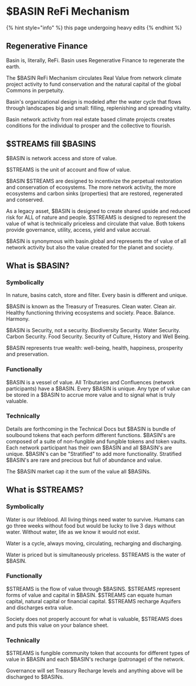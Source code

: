 # $BASIN ReFi Mechanism

{% hint style="info" %}
this page undergoing heavy edits
{% endhint %}

## Regenerative Finance

Basin is, literally, ReFi.  Basin uses Regenerative Finance to regenerate the earth.

The $BASIN ReFi Mechanism circulates Real Value from network climate project activity to fund conservation and the natural capital of the global Commons in perpetuity.

Basin's organizational design is modeled after the water cycle that flows through landscapes big and small: filling, replenishing and spreading vitality.

Basin network activity from real estate based climate projects creates conditions for the individual to prosper and the collective to flourish.

## $STREAMS fill $BASINS

$BASIN is network access and store of value.

$STREAMS is the unit of account and flow of value.

$BASIN $STREAMS are designed to incentivize the perpetual restoration and conservation of ecosystems.  The more network activity, the more ecosystems and carbon sinks (properties) that are restored, regenerated and conserved.

As a legacy asset, $BASIN is designed to create shared upside and reduced risk for ALL of nature and people.  $STREAMS is designed to represent the value of what is technically priceless and circulate that value.  Both tokens provide governance, utility, access, yield and value accrual.

$BASIN is synonymous with basin.global and represents the of value of all network activity but also the value created for the planet and society.

## What is $BASIN?

### Symbolically

In nature, basins catch, store and filter.  Every basin is different and unique.

$BASIN is known as the Treasury of Treasures.  Clean water. Clean air.  Healthy functioning thriving ecosystems and society.  Peace.  Balance.  Harmony.

$BASIN is Security, not a security.  Biodiversity Security.  Water Security.  Carbon Security.  Food Security.  Security of Culture, History and Well Being.

$BASIN represents true wealth: well-being, health, happiness, prosperity and preservation.

### Functionally

$BASIN is a vessel of value.  All Tributaries and Confluences (network participants) have a $BASIN.  Every $BASIN is unique.  Any type of value can be stored in a $BASIN to accrue more value and to signal what is truly valuable.

### Technically

Details are forthcoming in the Technical Docs but $BASIN is bundle of soulbound tokens that each perform different functions.  $BASIN's are composed of a suite of non-fungible and fungible tokens and token vaults.  Each network participant has their own $BASIN and all $BASIN's are unique.  $BASIN's can be "Stratified" to add more functionality.  Stratified $BASIN's are rare and precious but full of abundance and value.

The $BASIN market cap it the sum of the value all $BASINs.

## What is $STREAMS?

### Symbolically

Water is our lifeblood.  All living things need water to survive.  Humans can go three weeks without food but would be lucky to live 3 days without water.  Without water, life as we know it would not exist.

Water is a cycle, always moving, circulating, recharging and discharging.

Water is priced but is simultaneously priceless.  $STREAMS is the water of $BASIN.

### Functionally

$STREAMS is the flow of value through $BASINS.  $STREAMS represent forms of value and capital in $BASIN.  $STREAMS can equate human capital, natural capital or financial capital.  $STREAMS recharge Aquifers and discharges extra value.

Society does not properly account for what is valuable, $STREAMS does and puts this value on your balance sheet.

### Technically

$STREAMS is fungible community token that accounts for different types of value in $BASIN and each $BASIN's recharge (patronage) of the network.

Governance will set Treasury Recharge levels and anything above will be discharged to $BASINs.
